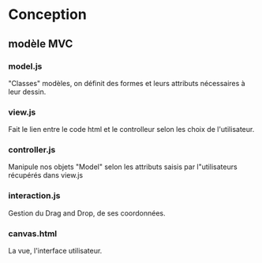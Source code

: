 # Conception
## modèle MVC
### model.js
"Classes" modèles, on définit des formes et leurs attributs nécessaires à leur dessin. 
### view.js
Fait le lien entre le code html et le controlleur selon les choix de l'utilisateur.
### controller.js
Manipule nos objets "Model" selon les attributs saisis par l"utilisateurs récupérés dans view.js
### interaction.js
Gestion du Drag and Drop, de ses coordonnées.
### canvas.html
La vue, l'interface utilisateur.
